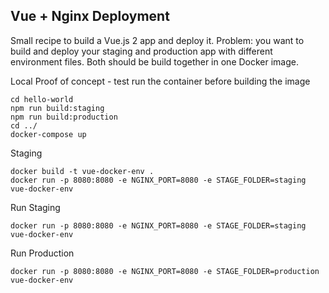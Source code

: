 ## Vue + Nginx Deployment
Small recipe to build a Vue.js 2 app and deploy it. Problem: you want to build and deploy your staging and production app with different environment files. Both should be build together in one Docker image. 


Local Proof of concept - test run the container before building the image
```
cd hello-world
npm run build:staging
npm run build:production
cd ../
docker-compose up
```

Staging
```
docker build -t vue-docker-env .
docker run -p 8080:8080 -e NGINX_PORT=8080 -e STAGE_FOLDER=staging vue-docker-env 
```

Run Staging
```
docker run -p 8080:8080 -e NGINX_PORT=8080 -e STAGE_FOLDER=staging vue-docker-env 
```

Run Production
```
docker run -p 8080:8080 -e NGINX_PORT=8080 -e STAGE_FOLDER=production vue-docker-env 
```
